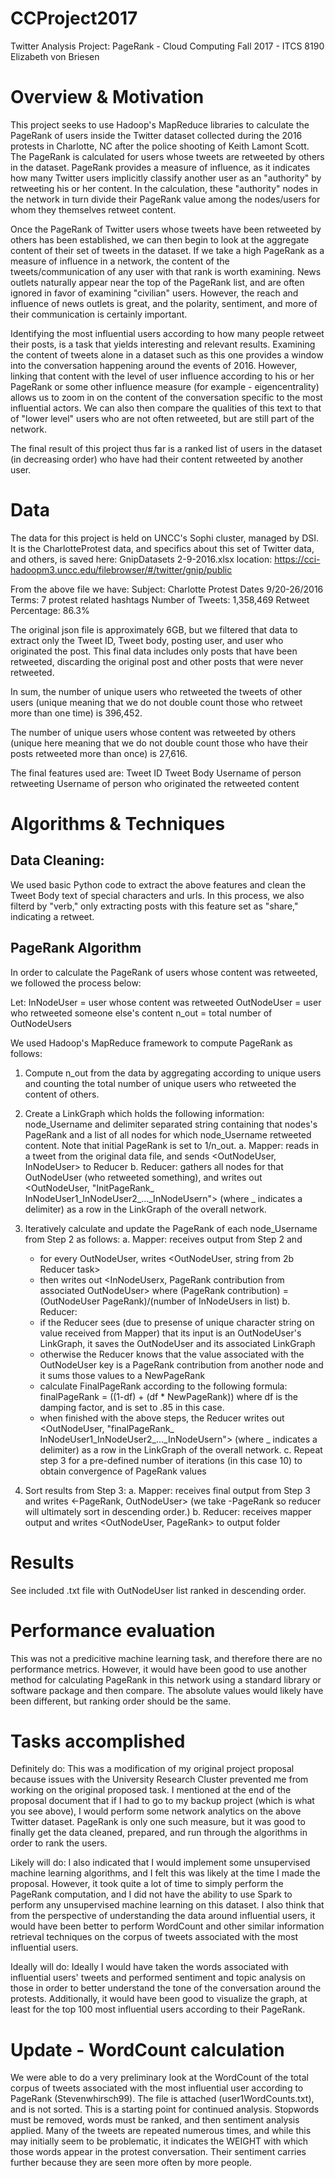 # CCProject2017
Twitter Analysis Project: PageRank - Cloud Computing Fall 2017 - ITCS 8190
Elizabeth von Briesen

# Overview & Motivation
This project seeks to use Hadoop's MapReduce libraries to calculate the PageRank of users inside the Twitter dataset collected
during the 2016 protests in Charlotte, NC after the police shooting of Keith Lamont Scott. The PageRank is calculated for users whose 
tweets are retweeted by others in the dataset. PageRank provides a measure of influence, as it indicates how many Twitter users implicitly
classify another user as an "authority" by retweeting his or her content. In the calculation, these "authority" nodes in the network in
turn divide their PageRank value among the nodes/users for whom they themselves retweet content.

Once the PageRank of Twitter users whose tweets have been retweeted by others has been established, we can then begin to look at the 
aggregate content of their set of tweets in the dataset. If we take a high PageRank as a measure of influence in a network, the content
of the tweets/communication of any user with that rank is worth examining. News outlets naturally appear near the top of the PageRank
list, and are often ignored in favor of examining "civilian" users. However, the reach and influence of news outlets is great, and the
polarity, sentiment, and more of their communication is certainly important.

Identifying the most influential users according to how many people retweet their posts, is a task that yields interesting and relevant 
results. Examining the content of tweets alone in a dataset such as this one provides a window into the conversation happening around the 
events of 2016. However, linking that content with the level of user influence according to his or her PageRank or some other influence 
measure (for example - eigencentrality) allows us to zoom in on the content of the conversation specific to the most influential actors.
We can also then compare the qualities of this text to that of "lower level" users who are not often retweeted, but are still part of the 
network.

The final result of this project thus far is a ranked list of users in the dataset (in decreasing order) who have had their content
retweeted by another user.

# Data
The data for this project is held on UNCC's Sophi cluster, managed by DSI. It is the CharlotteProtest data, and specifics about this set
of Twitter data, and others, is saved here: GnipDatasets 2-9-2016.xlsx location: https://cci-hadoopm3.uncc.edu/filebrowser/#/twitter/gnip/public

From the above file we have:
Subject: Charlotte Protest
Dates 9/20-26/2016
Terms: 7 protest related hashtags
Number of Tweets: 1,358,469
Retweet Percentage: 86.3%

The original json file is approximately 6GB, but we filtered that data to extract only the Tweet ID, Tweet body, posting user, and
user who originated the post. This final data includes only posts that have been retweeted, discarding the original post and other
posts that were never retweeted.

In sum, the number of unique users who retweeted the tweets of other users (unique meaning that we do not double count those who 
retweet more than one time) is 396,452. 

The number of unique users whose content was retweeted by others (unique here meaning that we do not double count those who have their
posts retweeted more than once) is 27,616.

The final features used are:
Tweet ID
Tweet Body
Username of person retweeting
Username of person who originated the retweeted content

# Algorithms & Techniques
## Data Cleaning:
We used basic Python code to extract the above features and clean the Tweet Body text of special characters and urls. In this process,
we also filterd by "verb," only extracting posts with this feature set as "share," indicating a retweet.

## PageRank Algorithm
In order to calculate the PageRank of users whose content was retweeted, we followed the process below:

Let:
InNodeUser = user whose content was retweeted
OutNodeUser = user who retweeted someone else's content
n_out = total number of OutNodeUsers

We used Hadoop's MapReduce framework to compute PageRank as follows:
1. Compute n_out from the data by aggregating according to unique users and counting the total number of unique users who 
retweeted the content of others.

2. Create a LinkGraph which holds the following information: node_Username and delimiter separated string containing that nodes's
PageRank and a list of all nodes for which node_Username retweeted content. Note that initial PageRank is set to 1/n_out.
  a. Mapper: reads in a tweet from the original data file, and sends <OutNodeUser, InNodeUser> to Reducer
  b. Reducer: gathers all nodes for that OutNodeUser (who retweeted something), and writes out <OutNodeUser, "InitPageRank_
    InNodeUser1_InNodeUser2_..._InNodeUsern"> (where _ indicates a delimiter) as a row in the LinkGraph of the overall network.

3. Iteratively calculate and update the PageRank of each node_Username from Step 2 as follows:
  a. Mapper: receives output from Step 2 and
    - for every OutNodeUser, writes <OutNodeUser, string from 2b Reducer task>
    - then writes out <InNodeUserx, PageRank contribution from associated OutNodeUser> where
      (PageRank contribution) = (OutNodeUser PageRank)/(number of InNodeUsers in list)
  b. Reducer: 
    - if the Reducer sees (due to presense of unique character string on value received from Mapper) that its input is an 
      OutNodeUser's LinkGraph, it saves the OutNodeUser and its associated LinkGraph
    - otherwise the Reducer knows that the value associated with the OutNodeUser key is a PageRank contribution from another node
      and it sums those values to a NewPageRank
    - calculate FinalPageRank according to the following formula: finalPageRank = ((1-df) + (df * NewPageRank)) where df
      is the damping factor, and is set to .85 in this case.
    - when finished with the above steps, the Reducer writes out <OutNodeUser, "finalPageRank_
      InNodeUser1_InNodeUser2_..._InNodeUsern"> (where _ indicates a delimiter) as a row in the LinkGraph of the overall network.
  c. Repeat step 3 for a pre-defined number of iterations (in this case 10) to obtain convergence of PageRank values
  
4. Sort results from Step 3:
  a. Mapper: receives final output from Step 3 and writes <-PageRank, OutNodeUser> (we take -PageRank so reducer will ultimately
    sort in descending order.)
  b. Reducer: receives mapper output and writes <OutNodeUser, PageRank> to output folder

# Results
See included .txt file with OutNodeUser list ranked in descending order.

# Performance evaluation
This was not a predicitive machine learning task, and therefore there are no performance metrics. However, it would have been good
to use another method for calculating PageRank in this network using a standard library or software package and then compare. The 
absolute values would likely have been different, but ranking order should be the same.

# Tasks accomplished
Definitely do:
This was a modification of my original project proposal because issues with the University Research Cluster prevented me from working
on the original proposed task. I mentioned at the end of the proposal document that if I had to go to my backup project (which is what you
see above), I would perform some network analytics on the above Twitter dataset. PageRank is only one such measure, but it was good 
to finally get the data cleaned, prepared, and run through the algorithms in order to rank the users.

Likely will do:
I also indicated that I would implement some unsupervised machine learning algorithms, and I felt this was likely at the time I made the 
proposal. However, it took quite a lot of time to simply perform the PageRank computation, and I did not have the ability to use Spark 
to perform any unsupervised machine learning on this dataset. I also think that from the perspective of understanding the data around
influential users, it would have been better to perform WordCount and other similar information retrieval techniques on the corpus of tweets
associated with the most influential users.

Ideally will do:
Ideally I would have taken the words associated with influential users' tweets and performed sentiment and topic analysis on those in order
to better understand the tone of the conversation around the protests. Additionally, it would have been good to visualize the graph,
at least for the top 100 most influential users according to their PageRank.

# Update - WordCount calculation
We were able to do a very preliminary look at the WordCount of the total corpus of tweets associated with the most influential user
according to PageRank (Stevenwhirsch99). The file is attached (user1WordCounts.txt), and is not sorted. This is a starting point for 
continued analysis. Stopwords must be removed, words must be ranked, and then sentiment analysis applied. Many of the tweets are repeated
numerous times, and while this may initially seem to be problematic, it indicates the WEIGHT with which those words appear in the 
protest conversation. Their sentiment carries further because they are seen more often by more people.





